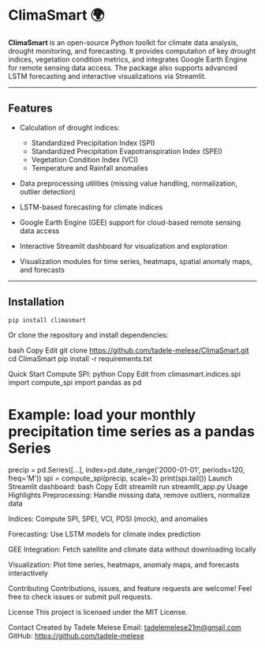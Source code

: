 # ClimaSmart 🌍

**ClimaSmart** is an open-source Python toolkit for climate data analysis, drought monitoring, and forecasting. It provides computation of key drought indices, vegetation condition metrics, and integrates Google Earth Engine for remote sensing data access. The package also supports advanced LSTM forecasting and interactive visualizations via Streamlit.

---

## Features

- Calculation of drought indices:

  - Standardized Precipitation Index (SPI)
  - Standardized Precipitation Evapotranspiration Index (SPEI)
  - Vegetation Condition Index (VCI)
  - Temperature and Rainfall anomalies

- Data preprocessing utilities (missing value handling, normalization, outlier detection)

- LSTM-based forecasting for climate indices

- Google Earth Engine (GEE) support for cloud-based remote sensing data access

- Interactive Streamlit dashboard for visualization and exploration

- Visualization modules for time series, heatmaps, spatial anomaly maps, and forecasts

---

## Installation

```bash
pip install climasmart
```

Or clone the repository and install dependencies:

bash
Copy
Edit
git clone https://github.com/tadele-melese/ClimaSmart.git
cd ClimaSmart
pip install -r requirements.txt

Quick Start
Compute SPI:
python
Copy
Edit
from climasmart.indices.spi import compute_spi
import pandas as pd

# Example: load your monthly precipitation time series as a pandas Series

precip = pd.Series([...], index=pd.date_range('2000-01-01', periods=120, freq='M'))
spi = compute_spi(precip, scale=3)
print(spi.tail())
Launch Streamlit dashboard:
bash
Copy
Edit
streamlit run streamlit_app.py
Usage Highlights
Preprocessing: Handle missing data, remove outliers, normalize data

Indices: Compute SPI, SPEI, VCI, PDSI (mock), and anomalies

Forecasting: Use LSTM models for climate index prediction

GEE Integration: Fetch satellite and climate data without downloading locally

Visualization: Plot time series, heatmaps, anomaly maps, and forecasts interactively

Contributing
Contributions, issues, and feature requests are welcome!
Feel free to check issues or submit pull requests.

License
This project is licensed under the MIT License.

Contact
Created by Tadele Melese
Email: tadelemelese21m@gmail.com
GitHub: https://github.com/tadele-melese
